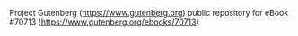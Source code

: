 Project Gutenberg (https://www.gutenberg.org) public repository
for eBook #70713 (https://www.gutenberg.org/ebooks/70713)
